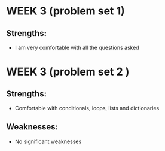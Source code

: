 # WEEK 3 (problem set 1)

## Strengths:
- I am very comfortable with all the questions asked

# WEEK 3 (problem set 2 )

## Strengths:
- Comfortable with conditionals, loops, lists and dictionaries

## Weaknesses:
- No significant weaknesses 